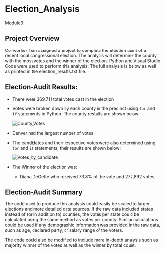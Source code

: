 # Election_Analysis
Module3

## Project Overview
Co-worker Tom assigned a project to complete the election audit of a recent local congressional election. The analysis will determine the county with the most votes and the winner of the election. Python and Visual Studio Code were used to perform this analysis. The full analysis is below as well as printed in the election_results.txt file.

## Election-Audit Results:
- There were 369,711 total votes cast in the election
- Votes were broken down by each county in the precinct using `for` and `if` statements in Python. The county restults are shown below:

  ![County_Votes](https://user-images.githubusercontent.com/114450503/200968319-24af45bd-58b5-4a5f-bbe7-868572cf96a0.png)
- Denver had the largest number of votes

- The candidates and their respective votes were also determined using `for` and `if` statements, their results are shown below:

  ![Votes_by_candidate](https://user-images.githubusercontent.com/114450503/200968172-4fe1afd8-50c4-47d3-a12f-04f30565ed56.png)
- The Winner of the election was:
  - Diana DeGette who received 73.8% of the vote and 272,892 votes
  
## Election-Audit Summary
The code used to produce this analysis could easily be scaled to larger elections and more detailed data sources. If the raw data included states instead of (or in addition to) counties, the votes per state could be calculated using the same method as votes per county. Similar calculations could be used if any demographic information was provided in the raw data, such as age, declared party, or salary range of the voters.

The code could also be modified to include more in-depth analysis such as majority winner of the votes as well as the winner by total count. 
